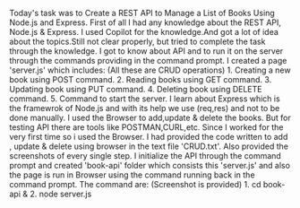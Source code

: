 Today's task was to Create a REST API to Manage a List of Books Using Node.js and Express.
First of all I had any knowledge about the REST API, Node.js & Express.
I used Copilot for the knowledge.And got a lot of idea about the topics.Still not clear properly, but tried to complete the task through the knowledge.
I got to know about API and to run it on the server through the commands providing in the command prompt.
I created a page 'server.js' which includes: (All these are CRUD operations)
                             1. Creating a new book using POST command.
                             2. Reading books using GET command.
                             3. Updating book using PUT command.
                             4. Deleting book using DELETE command.
                             5. Command to start the server.
I learn about Express which is the framewrok of Node.js and with its help we use (req,res) and not to be done manually.
I used the Browser to add,update & delete the books. But for testing API there are tools like POSTMAN,CURL,etc. Since I worked for the very first time so i used the Browser.
I had provided the code written to add , update & delete using browser in the text file 'CRUD.txt'.
Also provided the screenshots of every single step.
I initialize the API through the command prompt and created 'book-api' folder which consists this 'server.js' and also the page is run in Browser using the command running back in the command prompt. The command are: (Screenshot is provided)
                                        1. cd book-api   &     2. node server.js
